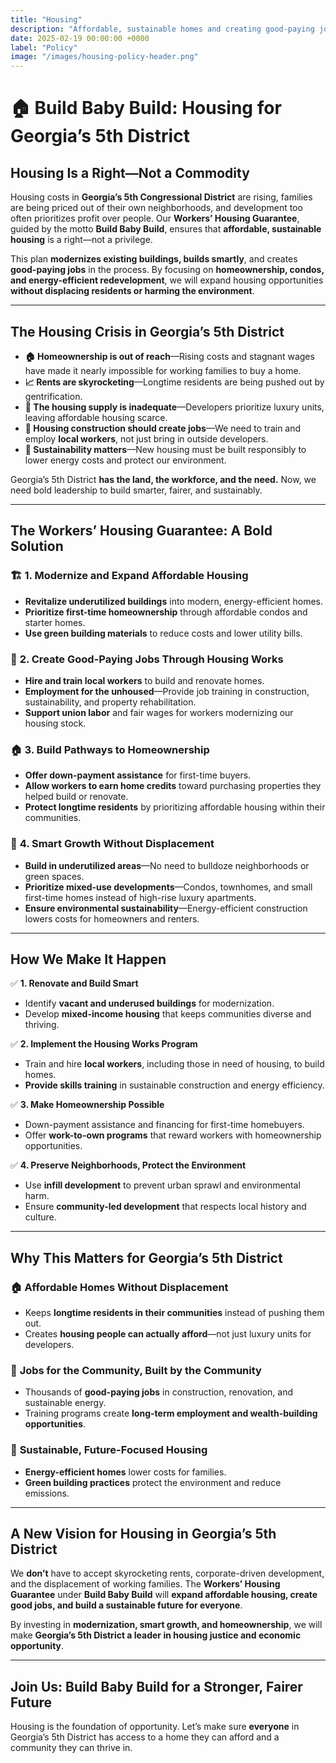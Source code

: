 ```yaml
---
title: "Housing"
description: "Affordable, sustainable homes and creating good-paying jobs without displacement or environmental harm."
date: 2025-02-19 00:00:00 +0000
label: "Policy"
image: "/images/housing-policy-header.png"
---
```


# **🏠 Build Baby Build: Housing for Georgia’s 5th District**  

## **Housing Is a Right—Not a Commodity**  

Housing costs in **Georgia’s 5th Congressional District** are rising, families are being priced out of their own neighborhoods, and development too often prioritizes profit over people. Our **Workers’ Housing Guarantee**, guided by the motto **Build Baby Build**, ensures that **affordable, sustainable housing** is a right—not a privilege.  

This plan **modernizes existing buildings, builds smartly**, and creates **good-paying jobs** in the process. By focusing on **homeownership, condos, and energy-efficient redevelopment**, we will expand housing opportunities **without displacing residents or harming the environment**.  

---

## **The Housing Crisis in Georgia’s 5th District**  

- **🏠 Homeownership is out of reach**—Rising costs and stagnant wages have made it nearly impossible for working families to buy a home.  
- **📈 Rents are skyrocketing**—Longtime residents are being pushed out by gentrification.  
- **🔨 The housing supply is inadequate**—Developers prioritize luxury units, leaving affordable housing scarce.  
- **💼 Housing construction should create jobs**—We need to train and employ **local workers**, not just bring in outside developers.  
- **🌱 Sustainability matters**—New housing must be built responsibly to lower energy costs and protect our environment.  

Georgia’s 5th District **has the land, the workforce, and the need.** Now, we need bold leadership to build smarter, fairer, and sustainably.  

---

## **The Workers’ Housing Guarantee: A Bold Solution**  

### 🏗️ **1. Modernize and Expand Affordable Housing**  
- **Revitalize underutilized buildings** into modern, energy-efficient homes.  
- **Prioritize first-time homeownership** through affordable condos and starter homes.  
- **Use green building materials** to reduce costs and lower utility bills.  

### 💼 **2. Create Good-Paying Jobs Through Housing Works**  
- **Hire and train local workers** to build and renovate homes.  
- **Employment for the unhoused**—Provide job training in construction, sustainability, and property rehabilitation.  
- **Support union labor** and fair wages for workers modernizing our housing stock.  

### 🏠 **3. Build Pathways to Homeownership**  
- **Offer down-payment assistance** for first-time buyers.  
- **Allow workers to earn home credits** toward purchasing properties they helped build or renovate.  
- **Protect longtime residents** by prioritizing affordable housing within their communities.  

### 🌱 **4. Smart Growth Without Displacement**  
- **Build in underutilized areas**—No need to bulldoze neighborhoods or green spaces.  
- **Prioritize mixed-use developments**—Condos, townhomes, and small first-time homes instead of high-rise luxury apartments.  
- **Ensure environmental sustainability**—Energy-efficient construction lowers costs for homeowners and renters.  

---

## **How We Make It Happen**  

✅ **1. Renovate and Build Smart**  
- Identify **vacant and underused buildings** for modernization.  
- Develop **mixed-income housing** that keeps communities diverse and thriving.  

✅ **2. Implement the Housing Works Program**  
- Train and hire **local workers**, including those in need of housing, to build homes.  
- **Provide skills training** in sustainable construction and energy efficiency.  

✅ **3. Make Homeownership Possible**  
- Down-payment assistance and financing for first-time homebuyers.  
- Offer **work-to-own programs** that reward workers with homeownership opportunities.  

✅ **4. Preserve Neighborhoods, Protect the Environment**  
- Use **infill development** to prevent urban sprawl and environmental harm.  
- Ensure **community-led development** that respects local history and culture.  

---

## **Why This Matters for Georgia’s 5th District**  

### 🏠 **Affordable Homes Without Displacement**  
- Keeps **longtime residents in their communities** instead of pushing them out.  
- Creates **housing people can actually afford**—not just luxury units for developers.  

### 💼 **Jobs for the Community, Built by the Community**  
- Thousands of **good-paying jobs** in construction, renovation, and sustainable energy.  
- Training programs create **long-term employment and wealth-building opportunities**.  

### 🌱 **Sustainable, Future-Focused Housing**  
- **Energy-efficient homes** lower costs for families.  
- **Green building practices** protect the environment and reduce emissions.  

---

## **A New Vision for Housing in Georgia’s 5th District**  

We **don’t** have to accept skyrocketing rents, corporate-driven development, and the displacement of working families. The **Workers’ Housing Guarantee** under **Build Baby Build** will **expand affordable housing, create good jobs, and build a sustainable future for everyone**.  

By investing in **modernization, smart growth, and homeownership**, we will make **Georgia’s 5th District a leader in housing justice and economic opportunity**.  

---

## **Join Us: Build Baby Build for a Stronger, Fairer Future**  

Housing is the foundation of opportunity. Let’s make sure **everyone** in Georgia’s 5th District has access to a home they can afford and a community they can thrive in.  
